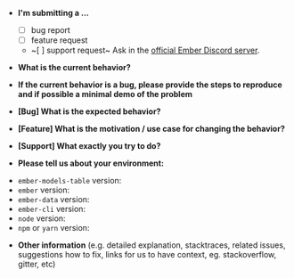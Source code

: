 * **I'm submitting a ...**

  - [ ] bug report
  - [ ] feature request
  - ~[ ] support request~ Ask in the [official Ember Discord server](https://discord.gg/zT3asNS).

* **What is the current behavior?**



* **If the current behavior is a bug, please provide the steps to reproduce and if possible a minimal demo of the problem**



* **[Bug] What is the expected behavior?**



* **[Feature] What is the motivation / use case for changing the behavior?**



* **[Support] What exactly you try to do?**



* **Please tell us about your environment:**

- `ember-models-table` version: 
- `ember` version: 
- `ember-data` version: 
- `ember-cli` version:  
- `node` version:
- `npm` or `yarn` version:


* **Other information** (e.g. detailed explanation, stacktraces, related issues, suggestions how to fix, links for us to have context, eg. stackoverflow, gitter, etc)
